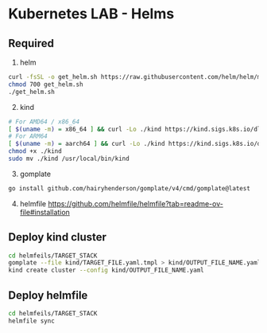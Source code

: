 # Kubernetes LAB - Helms

## Required
1. helm
```bash
curl -fsSL -o get_helm.sh https://raw.githubusercontent.com/helm/helm/main/scripts/get-helm-3
chmod 700 get_helm.sh
./get_helm.sh
```

2. kind
```bash
# For AMD64 / x86_64
[ $(uname -m) = x86_64 ] && curl -Lo ./kind https://kind.sigs.k8s.io/dl/v0.26.0/kind-linux-amd64
# For ARM64
[ $(uname -m) = aarch64 ] && curl -Lo ./kind https://kind.sigs.k8s.io/dl/v0.26.0/kind-linux-arm64
chmod +x ./kind
sudo mv ./kind /usr/local/bin/kind
```

3. gomplate
```bash
go install github.com/hairyhenderson/gomplate/v4/cmd/gomplate@latest
```

4. helmfile
https://github.com/helmfile/helmfile?tab=readme-ov-file#installation

## Deploy kind cluster
```bash
cd helmfeils/TARGET_STACK
gomplate --file kind/TARGET_FILE.yaml.tmpl > kind/OUTPUT_FILE_NAME.yaml
kind create cluster --config kind/OUTPUT_FILE_NAME.yaml
```

## Deploy helmfile
```bash
cd helmfeils/TARGET_STACK
helmfile sync
```
